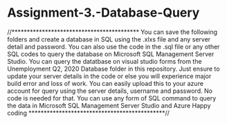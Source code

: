 # Assignment-3.-Database-Query
//******************************************
You can save the following folders and create a database in SQL using the .xlxs file and any server detail and password.
You can also use the code in the .sql file or any other SQL codes to query the database on Microsoft SQL Management Server Studio. 
You can query the datatbase on visual studio forms from the Unemployment Q2, 2020 Database folder in this repository. 
Just ensure to update your server details in the code or else you will experience major build error and loss of work. 
You can easily upload this to your azure account for query using the server details, username and password. No code is needed for that.
You can use any form of SQL command to query the data in Microsoft SQL Management Server Studio and Azure
Happy coding
*********************************************//
